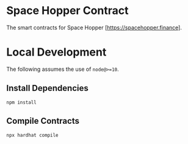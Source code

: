 # Space Hopper Contract

The smart contracts for Space Hopper [https://spacehopper.finance].

# Local Development

The following assumes the use of `node@>=10`.

## Install Dependencies

`npm install`

## Compile Contracts

`npx hardhat compile`
